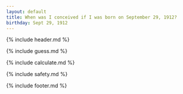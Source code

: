 ```yaml
---
layout: default
title: When was I conceived if I was born on September 29, 1912?
birthday: Sept 29, 1912
---
```


{% include header.md %}

{% include guess.md %}

{% include calculate.md %}

{% include safety.md %}

{% include footer.md %}




